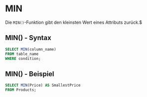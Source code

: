 # MIN

Die `MIN()`-Funktion gibt den kleinsten Wert eines Attributs zurück.$

## MIN() - Syntax

````SQL
SELECT MIN(column_name)
FROM table_name
WHERE condition;
````

## MIN() - Beispiel

````SQL
SELECT MIN(Price) AS SmallestPrice
FROM Products;
````

